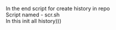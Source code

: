 In the end script for create history in repo
      <br>
      Script named - scr.sh
      <br>
      In this init all history)))
